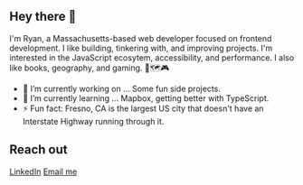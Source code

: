 ## Hey there 👋

I'm Ryan, a Massachusetts-based web developer focused on frontend development. I like building, tinkering with, and improving projects. I'm interested in the JavaScript ecosytem, accessibility, and performance. I also like books, geography, and gaming. 📘🗺️🎮

- 🔭 I’m currently working on ... Some fun side projects.
- 🌱 I’m currently learning ... Mapbox, getting better with TypeScript.
- ⚡ Fun fact: Fresno, CA is the largest US city that doesn't have an Interstate Highway running through it.

## Reach out
[LinkedIn](https://www.linkedin.com/in/ryan-munsch/)
[Email me](mailto:ryan.w.munsch@gmail.com)
